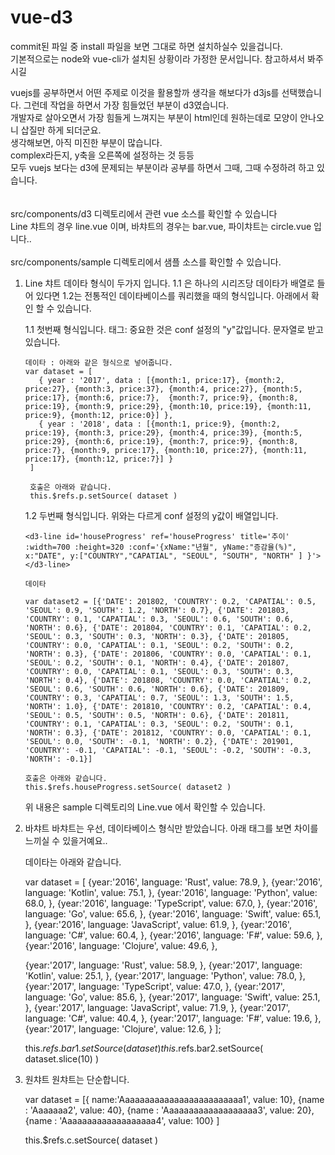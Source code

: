 # vue-d3

commit된 파일 중 install 파일을 보면 그대로 하면 설치하실수 있을겁니다.<br>
기본적으로는 node와 vue-cli가 설치된 상황이라 가정한 문서입니다. 참고하셔서 봐주시길<br>

vuejs를 공부하면서 어떤 주제로 이것을 활용할까 생각을 해보다가 d3js를 선택했습니다. 그런데 작업을 하면서 가장 힘들었던 부분이 d3였습니다.<br>
개발자로 살아오면서 가장 힘들게 느껴지는 부분이 html인데 원하는데로 모양이 안나오니 삽질만 하게 되더군요.<br>
생각해보면, 아직 미진한 부분이 많습니다.<br>
complex라든지, y축을 오른쪽에 설정하는 것 등등<br>
모두 vuejs 보다는 d3에 문제되는 부분이라 공부를 하면서 그때, 그때 수정하려 하고 있습니다.<br>
<br>
<br>
src/components/d3 디렉토리에서 관련 vue 소스를 확인할 수 있습니다<br>
Line 챠트의 경우 line.vue 이며, 바챠트의 경우는 bar.vue, 파이챠트는 circle.vue 입니다..<br>
<br>
src/components/sample 디렉토리에서 샘플 소스를 확인할 수 있습니다.<br>

1. Line 챠트
   데이타  형식이 두가지 입니다. 1.1 은 하나의 시리즈당 데이타가 배열로 들어 있다면 1.2는 전통적인 데이타베이스를 쿼리했을 때의 형식입니다.
   아래에서 확인 할 수 있습니다.
   
   1.1 첫번째 형식입니다.
       태그: 중요한 것은 conf 설정의 "y"값입니다. 문자열로 받고 있습니다.
       <d3-line id='p' ref='p' title='추이' :width=700 :height=320 :conf='{series:"year", x:"month", y:"price"}'></d3-line>
   
       데이타 : 아래와 같은 형식으로 넣어줍니다.
       var dataset = [ 
          { year : '2017', data : [{month:1, price:17}, {month:2, price:27}, {month:3, price:37}, {month:4, price:27}, {month:5, price:17}, {month:6, price:7},  {month:7, price:9}, {month:8, price:19}, {month:9, price:29}, {month:10, price:19}, {month:11, price:9}, {month:12, price:0}] },
          { year : '2018', data : [{month:1, price:9}, {month:2, price:19}, {month:3, price:29}, {month:4, price:39}, {month:5, price:29}, {month:6, price:19}, {month:7, price:9}, {month:8, price:7}, {month:9, price:17}, {month:10, price:27}, {month:11, price:17}, {month:12, price:7}] }
        ]
        
        호출은 아래와 같습니다.
        this.$refs.p.setSource( dataset )
        
        
   1.2 두번째 형식입니다. 위와는 다르게 conf 설정의 y값이 배열입니다. 
       
       <d3-line id='houseProgress' ref='houseProgress' title='추이' :width=700 :height=320 :conf='{xName:"년월", yName:"증감율(%)", x:"DATE", y:["COUNTRY","CAPATIAL", "SEOUL", "SOUTH", "NORTH" ] }'></d3-line>
       
       데이타
       
       var dataset2 = [{'DATE': 201802, 'COUNTRY': 0.2, 'CAPATIAL': 0.5, 'SEOUL': 0.9, 'SOUTH': 1.2, 'NORTH': 0.7}, {'DATE': 201803, 'COUNTRY': 0.1, 'CAPATIAL': 0.3, 'SEOUL': 0.6, 'SOUTH': 0.6, 'NORTH': 0.6}, {'DATE': 201804, 'COUNTRY': 0.1, 'CAPATIAL': 0.2, 'SEOUL': 0.3, 'SOUTH': 0.3, 'NORTH': 0.3}, {'DATE': 201805, 'COUNTRY': 0.0, 'CAPATIAL': 0.1, 'SEOUL': 0.2, 'SOUTH': 0.2, 'NORTH': 0.3}, {'DATE': 201806, 'COUNTRY': 0.0, 'CAPATIAL': 0.1, 'SEOUL': 0.2, 'SOUTH': 0.1, 'NORTH': 0.4}, {'DATE': 201807, 'COUNTRY': 0.0, 'CAPATIAL': 0.1, 'SEOUL': 0.3, 'SOUTH': 0.3, 'NORTH': 0.4}, {'DATE': 201808, 'COUNTRY': 0.0, 'CAPATIAL': 0.2, 'SEOUL': 0.6, 'SOUTH': 0.6, 'NORTH': 0.6}, {'DATE': 201809, 'COUNTRY': 0.3, 'CAPATIAL': 0.7, 'SEOUL': 1.3, 'SOUTH': 1.5, 'NORTH': 1.0}, {'DATE': 201810, 'COUNTRY': 0.2, 'CAPATIAL': 0.4, 'SEOUL': 0.5, 'SOUTH': 0.5, 'NORTH': 0.6}, {'DATE': 201811, 'COUNTRY': 0.1, 'CAPATIAL': 0.3, 'SEOUL': 0.2, 'SOUTH': 0.1, 'NORTH': 0.3}, {'DATE': 201812, 'COUNTRY': 0.0, 'CAPATIAL': 0.1, 'SEOUL': 0.0, 'SOUTH': -0.1, 'NORTH': 0.2}, {'DATE': 201901, 'COUNTRY': -0.1, 'CAPATIAL': -0.1, 'SEOUL': -0.2, 'SOUTH': -0.3, 'NORTH': -0.1}] 
       
       호출은 아래와 같습니다.
       this.$refs.houseProgress.setSource( dataset2 )
   
   위 내용은 sample 디렉토리의 Line.vue 에서 확인할 수 있습니다.

2. 바챠트
   바챠트는 우선, 데이타베이스 형식만 받았습니다. 아래 태그를 보면 차이를 느끼실 수 있을거예요..
   
    <d3-bar id='bar1' ref='bar1' title='Most loved programming languages' :width=1000 :height=600 :conf='{series:"language", x:"year", y:"value"}'></d3-bar>
    <d3-bar id='bar2' ref='bar2' title='Most loved programming languages' :width=1000 :height=600 :conf='{x:"language", y:"value"}'></d3-bar>
   
   데이타는 아래와 같습니다.
   
    var dataset = [
      {year:'2016', language: 'Rust', value: 78.9, },
      {year:'2016', language: 'Kotlin', value: 75.1, },
      {year:'2016', language: 'Python', value: 68.0, },
      {year:'2016', language: 'TypeScript', value: 67.0, },
      {year:'2016', language: 'Go', value: 65.6, },
      {year:'2016', language: 'Swift', value: 65.1, },
      {year:'2016', language: 'JavaScript', value: 61.9, },
      {year:'2016', language: 'C#', value: 60.4, },
      {year:'2016', language: 'F#', value: 59.6, },
      {year:'2016', language: 'Clojure', value: 49.6, },

      {year:'2017', language: 'Rust', value: 58.9, },
      {year:'2017', language: 'Kotlin', value: 25.1, },
      {year:'2017', language: 'Python', value: 78.0, },
      {year:'2017', language: 'TypeScript', value: 47.0, },
      {year:'2017', language: 'Go', value: 85.6, },
      {year:'2017', language: 'Swift', value: 25.1, },
      {year:'2017', language: 'JavaScript', value: 71.9, },
      {year:'2017', language: 'C#', value: 40.4, },
      {year:'2017', language: 'F#', value: 19.6, },
      {year:'2017', language: 'Clojure', value: 12.6, }
    ];
    
    this.$refs.bar1.setSource( dataset )
    this.$refs.bar2.setSource( dataset.slice(10) )
    
3. 원챠트
   원챠트는 단순합니다.
   
   <d3-circle id='c' ref='dept' title='통화량' :width=300 :height=300  :legend='{isShow: false}' :conf='{name:"name",value:"value",animate:true }'></d3-circle>
   
   var dataset = [{ name:'Aaaaaaaaaaaaaaaaaaaaaaaaa1', value: 10}, {name : 'Aaaaaaa2', value: 40}, {name : 'Aaaaaaaaaaaaaaaaaaa3', value: 20}, {name : 'Aaaaaaaaaaaaaaaaaaa4', value: 100} ]
   
   this.$refs.c.setSource( dataset )
   
   
